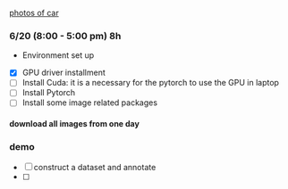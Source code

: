 [photos of car](https://511.idaho.gov/#:MyRoutes)

### 6/20  (8:00 - 5:00 pm) 8h
- Environment set up
- [x] GPU driver installment
- [ ] Install Cuda: it is a necessary for the pytorch to use the GPU in laptop
- [ ] Install Pytorch
- [ ] Install some image related packages

#### download all images from one day



### demo
- [ ] construct a dataset and annotate
- [ ] 

